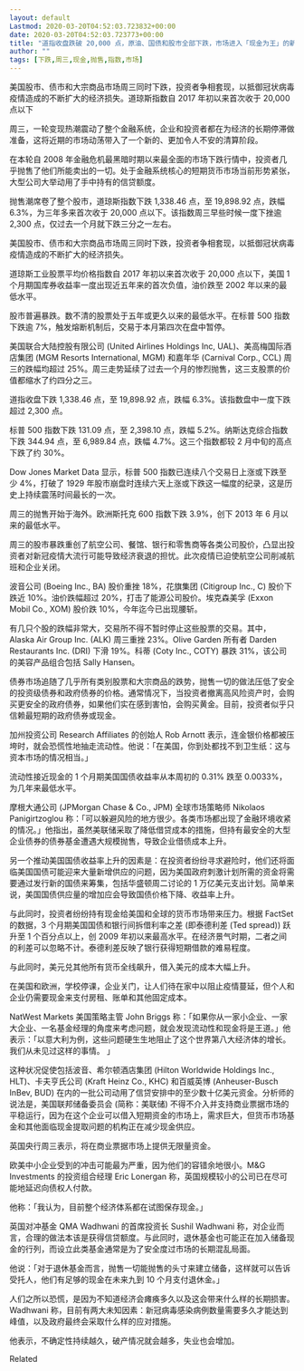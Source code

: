 ```yaml
---
layout: default
Lastmod: 2020-03-20T04:52:03.723832+00:00
date: 2020-03-20T04:52:03.723773+00:00
title: "道指收盘跌破 20,000 点，原油、国债和股市全部下跌，市场进入「现金为王」的新阶段"
author: ""
tags: [下跌,周三,现金,抛售,指数,市场]
---
```


美国股市、债市和大宗商品市场周三同时下跌，投资者争相套现，以抵御冠状病毒疫情造成的不断扩大的经济损失。道琼斯指数自 2017 年初以来首次收于 20,000 点以下

周三，一轮变现热潮震动了整个金融系统，企业和投资者都在为经济的长期停滞做准备，这将近期的市场动荡带入了一个新的、更加令人不安的清算阶段。

在本轮自 2008 年金融危机最黑暗时期以来最全面的市场下跌行情中，投资者几乎抛售了他们所能卖出的一切。处于金融系统核心的短期货币市场当前形势紧张，大型公司大举动用了手中持有的信贷额度。

抛售潮席卷了整个股市，道琼斯指数下跌 1,338.46 点，至 19,898.92 点，跌幅 6.3%，为三年多来首次收于 20,000 点以下。该指数周三早些时候一度下挫逾 2,300 点，仅过去一个月就下跌三分之一左右。

美国股市、债市和大宗商品市场周三同时下跌，投资者争相套现，以抵御冠状病毒疫情造成的不断扩大的经济损失。

道琼斯工业股票平均价格指数自 2017 年初以来首次收于 20,000 点以下，美国 1 个月期国库券收益率一度出现近五年来的首次负值，油价跌至 2002 年以来的最低水平。

股市普遍暴跌。数不清的股票处于五年或更久以来的最低水平。在标普 500 指数下跌逾 7%，触发熔断机制后，交易于本月第四次在盘中暂停。

美国联合大陆控股有限公司 (United Airlines Holdings Inc, UAL)、美高梅国际酒店集团 (MGM Resorts International, MGM) 和嘉年华 (Carnival Corp., CCL) 周三的跌幅均超过 25%。周三走势延续了过去一个月的惨烈抛售，这三支股票的价值都缩水了约四分之三。

道指收盘下跌 1,338.46 点，至 19,898.92 点，跌幅 6.3%。该指数盘中一度下跌超过 2,300 点。

标普 500 指数下跌 131.09 点，至 2,398.10 点，跌幅 5.2%。纳斯达克综合指数下跌 344.94 点，至 6,989.84 点，跌幅 4.7%。这三个指数都较 2 月中旬的高点下跌了约 30%。

Dow Jones Market Data 显示，标普 500 指数已连续八个交易日上涨或下跌至少 4%，打破了 1929 年股市崩盘时连续六天上涨或下跌这一幅度的纪录，这是历史上持续震荡时间最长的一次。

周三的抛售开始于海外。欧洲斯托克 600 指数下跌 3.9%，创下 2013 年 6 月以来的最低水平。

周三的股市暴跌重创了航空公司、餐馆、银行和零售商等各类公司股价，凸显出投资者对新冠疫情大流行可能导致经济衰退的担忧。此次疫情已迫使航空公司削减航班和企业关闭。

波音公司 (Boeing Inc., BA) 股价重挫 18%，花旗集团 (Citigroup Inc., C) 股价下跌近 10%。油价跌幅超过 20%，打击了能源公司股价。埃克森美孚 (Exxon Mobil Co., XOM) 股价跌 10%，今年迄今已出现腰斩。

有几只个股的跌幅非常大，交易所不得不暂时停止这些股票的交易。其中，Alaska Air Group Inc. (ALK) 周三重挫 23%。Olive Garden 所有者 Darden Restaurants Inc. (DRI) 下滑 19%。科蒂 (Coty Inc., COTY) 暴跌 31%，该公司的美容产品组合包括 Sally Hansen。

债券市场追随了几乎所有类别股票和大宗商品的跌势，抛售一切的做法压低了安全的投资级债券和政府债券的价格。通常情况下，当投资者撤离高风险资产时，会购买更安全的政府债券，如果他们实在感到害怕，会购买黄金。目前，投资者似乎只信赖最短期的政府债券或现金。

加州投资公司 Research Affiliates 的创始人 Rob Arnott 表示，连金银价格都被压垮时，就会恐慌性地抽走流动性。他说：「在美国，你到处都找不到卫生纸：这与资本市场的情况相当。」

流动性接近现金的 1 个月期美国国债收益率从本周初的 0.31% 跌至 0.0033%，为几年来最低水平。

摩根大通公司 (JPMorgan Chase & Co., JPM) 全球市场策略师 Nikolaos Panigirtzoglou 称：「可以躲避风险的地方很少。各类市场都出现了金融环境收紧的情况。」他指出，虽然美联储采取了降低借贷成本的措施，但持有最安全的大型企业债券的债券基金遭遇大规模抛售，导致企业借债成本上升。

另一个推动美国国债收益率上升的因素是：在投资者纷纷寻求避险时，他们还将面临美国国债可能迎来大量新增供应的问题，因为美国政府刺激计划所需的资金将需要通过发行新的国债来筹集，包括华盛顿周二讨论的 1 万亿美元支出计划。简单来说，美国国债供应量的增加应会导致国债价格下降、收益率上升。

与此同时，投资者纷纷持有现金给美国和全球的货币市场带来压力。根据 FactSet 的数据，3 个月期美国国债和银行间拆借利率之差 (即泰德利差 (Ted spread)) 跃升至 1 个百分点以上，创 2009 年初以来最高水平。在经济景气时期，二者之间的利差可以忽略不计。泰德利差反映了银行获得短期借款的难易程度。

与此同时，美元兑其他所有货币全线飙升，借入美元的成本大幅上升。

在美国和欧洲，学校停课，企业关门，让人们待在家中以阻止疫情蔓延，但个人和企业仍需要现金来支付房租、账单和其他固定成本。

NatWest Markets 美国策略主管 John Briggs 称：「如果你从一家小企业、一家大企业、一名基金经理的角度来考虑问题，就会发现流动性和现金将是王道。」他表示：「以意大利为例，这些问题硬生生地阻止了这个世界第八大经济体的增长。我们从未见过这样的事情。 」

这种状况促使包括波音、希尔顿酒店集团 (Hilton Worldwide Holdings Inc., HLT)、卡夫亨氏公司 (Kraft Heinz Co., KHC) 和百威英博 (Anheuser-Busch InBev, BUD) 在内的一批公司动用了信贷安排中的至少数十亿美元资金。分析师的说法是，美国联邦储备委员会 (简称：美联储) 不得不介入并支持商业票据市场的平稳运行，因为在这个企业可以借入短期资金的市场上，需求巨大，但货币市场基金和其他面临现金提取问题的机构正在减少现金供应。

英国央行周三表示，将在商业票据市场上提供无限量资金。

欧美中小企业受到的冲击可能最为严重，因为他们的容错余地很小。M&G Investments 的投资组合经理 Eric Lonergan 称，英国规模较小的公司已在尽可能地延迟向债权人付款。

他称：「我认为，目前整个经济体系都在试图保存现金。」

英国对冲基金 QMA Wadhwani 的首席投资长 Sushil Wadhwani 称，对企业而言，合理的做法本该是获得信贷额度。与此同时，退休基金也可能正在加入储备现金的行列，而设立此类基金通常是为了安全度过市场的长期混乱局面。

他说：「对于退休基金而言，抛售一切能抛售的头寸来建立储备，这样就可以告诉受托人，他们有足够的现金在未来九到 10 个月支付退休金。」

人们之所以恐慌，是因为不知道经济会瘫痪多久以及这会带来什么样的长期损害。Wadhwani 称，目前有两大未知因素：新冠病毒感染病例数量需要多久才能达到峰值，以及政府最终会采取什么样的应对措施。

他表示，不确定性持续越久，破产情况就会越多，失业也会增加。

Related

